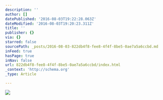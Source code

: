 ```yaml
---
description: ''
author: []
datePublished: '2016-08-03T19:22:28.063Z'
dateModified: '2016-08-03T19:20:23.311Z'
title: ''
publisher: {}
via: {}
starred: false
sourcePath: _posts/2016-08-03-822db4f8-fee8-4f4f-8be5-0ae7a5a6ccbd.md
inFeed: true
hasPage: true
inNav: false
url: 822db4f8-fee8-4f4f-8be5-0ae7a5a6ccbd/index.html
_context: 'http://schema.org'
_type: Article

---
```

![](https://the-grid-user-content.s3-us-west-2.amazonaws.com/d71740b9-4bb0-4eda-8700-9ac19ceac385.png)